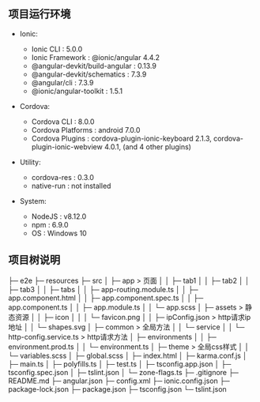 ## 项目运行环境
- Ionic:
  - Ionic CLI                     : 5.0.0
  - Ionic Framework               : @ionic/angular 4.4.2
  - @angular-devkit/build-angular : 0.13.9
  - @angular-devkit/schematics    : 7.3.9
  - @angular/cli                  : 7.3.9
  - @ionic/angular-toolkit        : 1.5.1

- Cordova:
  - Cordova CLI       : 8.0.0
  - Cordova Platforms : android 7.0.0
  - Cordova Plugins   : cordova-plugin-ionic-keyboard 2.1.3, cordova-plugin-ionic-webview 4.0.1, (and 4 other plugins)

- Utility:
  - cordova-res : 0.3.0
  - native-run  : not installed

- System:
  - NodeJS            : v8.12.0 
  - npm               : 6.9.0
  - OS                : Windows 10

## 项目树说明
├─ e2e
├─ resources
├─ src
│  ├─ app                            > 页面
│  │  ├─ tab1 
│  │  ├─ tab2
│  │  ├─ tab3
│  │  ├─ tabs
│  │  ├─ app-routing.module.ts
│  │  ├─ app.component.html
│  │  ├─ app.component.spec.ts
│  │  ├─ app.component.ts
│  │  ├─ app.module.ts
│  │  └─ app.scss
│  ├─ assets                         > 静态资源
│  │  ├─ icon
│  │  │  └─ favicon.png
│  │  ├─ ipConfig.json               > http请求ip地址 
│  │  └─ shapes.svg
│  ├─ common                         > 全局方法
│  │  └─ service
│  │     └─ http-config.service.ts   > http请求方法
│  ├─ environments
│  │  ├─ environment.prod.ts
│  │  └─ environment.ts
│  ├─ theme                          > 全局css样式
│  │  └─ variables.scss
│  ├─ global.scss
│  ├─ index.html
│  ├─ karma.conf.js
│  ├─ main.ts
│  ├─ polyfills.ts
│  ├─ test.ts
│  ├─ tsconfig.app.json
│  ├─ tsconfig.spec.json
│  ├─ tslint.json
│  └─ zone-flags.ts
├─ .gitignore
├─ README.md
├─ angular.json
├─ config.xml
├─ ionic.config.json
├─ package-lock.json
├─ package.json
├─ tsconfig.json
└─ tslint.json

